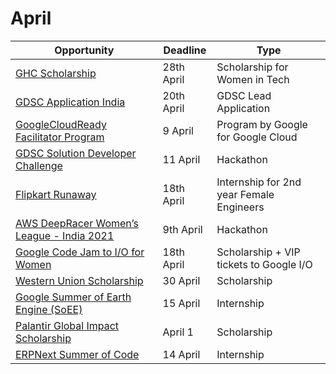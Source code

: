 # April

Opportunity|Deadline|Type
----|-----|-----
[GHC Scholarship](https://ghc.anitab.org/attend/scholarships/) | 28th April | Scholarship for Women in Tech
[GDSC Application India](https://developers.google.com/community/dsc/leads) | 20th April | GDSC Lead Application
[GoogleCloudReady Facilitator Program](https://events.withgoogle.com/googlecloudready-facilitator-program/#content) | 9 April | Program by Google for Google Cloud
[GDSC Solution Developer Challenge](https://developers.google.com/community/dsc-solution-challenge) | 11 April | Hackathon
[Flipkart Runaway](https://dare2compete.com/o/flipkart-runway-flipkart-157441?utm_campaign=site-emails&utm_medium=site-emails&utm_source=take-the-flipkart-runway-quiz-now) | 18th April | Internship for 2nd year Female Engineers
[AWS DeepRacer Women’s League - India 2021](https://awsdeepracerleague.in/womens-league-2021/) | 9th April | Hackathon
[Google Code Jam to I/O for Women](https://codingcompetitions.withgoogle.com/codejamio) | 18th April | Scholarship + VIP tickets to Google I/O
[Western Union Scholarship](https://foundation.westernunion.com/wuscholars/index.html) | 30 April | Scholarship
[Google Summer of Earth Engine (SoEE)](https://sites.google.com/view/summerofearthengine/home?authuser=0) | 15 April | Internship
[Palantir Global Impact Scholarship](https://www.palantir.com/students/scholarship/global-impact/) | April 1 | Scholarship
[ERPNext Summer of Code](https://erpnext.org/esoc) | 14 April | Internship
